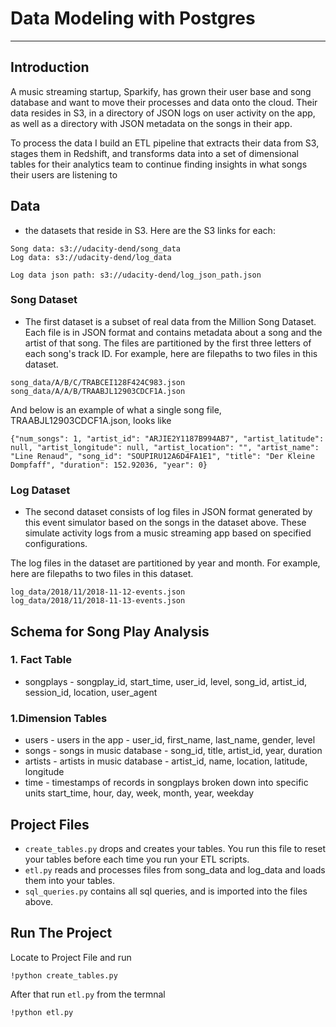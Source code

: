 # Data Modeling with Postgres
-----

## Introduction
A music streaming startup, Sparkify, has grown their user base and song database and want to move their processes and data onto the cloud. Their data resides in S3, in a directory of JSON logs on user activity on the app, as well as a directory with JSON metadata on the songs in their app.

To process the data I build an ETL pipeline that extracts their data from S3, stages them in Redshift, and transforms data into a set of dimensional tables for their analytics team to continue finding insights in what songs their users are listening to

## Data
* the datasets that reside in S3. Here are the S3 links for each:
```
Song data: s3://udacity-dend/song_data
Log data: s3://udacity-dend/log_data

Log data json path: s3://udacity-dend/log_json_path.json
```
### Song Dataset
* The first dataset is a subset of real data from the Million Song Dataset. Each file is in JSON format and contains metadata about a song and the artist of that song. The files are partitioned by the first three letters of each song's track ID. For example, here are filepaths to two files in this dataset.

```
song_data/A/B/C/TRABCEI128F424C983.json
song_data/A/A/B/TRAABJL12903CDCF1A.json
```
And below is an example of what a single song file, TRAABJL12903CDCF1A.json, looks like
```
{"num_songs": 1, "artist_id": "ARJIE2Y1187B994AB7", "artist_latitude": null, "artist_longitude": null, "artist_location": "", "artist_name": "Line Renaud", "song_id": "SOUPIRU12A6D4FA1E1", "title": "Der Kleine Dompfaff", "duration": 152.92036, "year": 0}

```

### Log Dataset

* The second dataset consists of log files in JSON format generated by this event simulator based on the songs in the dataset above. These simulate activity logs from a music streaming app based on specified configurations.

The log files in the dataset are partitioned by year and month. For example, here are filepaths to two files in this dataset.
```
log_data/2018/11/2018-11-12-events.json
log_data/2018/11/2018-11-13-events.json
```
## Schema for Song Play Analysis

### 1. Fact Table
* songplays - songplay_id, start_time, user_id, level, song_id, artist_id, session_id, location, user_agent

### 1.Dimension Tables
* users - users in the app - user_id, first_name, last_name, gender, level
* songs - songs in music database - song_id, title, artist_id, year, duration
* artists - artists in music database - artist_id, name, location, latitude, longitude
* time - timestamps of records in songplays broken down into specific units start_time, hour, day, week, month, year, weekday

## Project Files
* `create_tables.py` drops and creates your tables. You run this file to reset your tables before each time you run your ETL scripts.
* `etl.py` reads and processes files from song_data and log_data and loads them into your tables.
* `sql_queries.py` contains all sql queries, and is imported into the files above.

## Run The Project
Locate to Project File and run
```
!python create_tables.py
```
After that run `etl.py` from the termnal
```
!python etl.py
```
